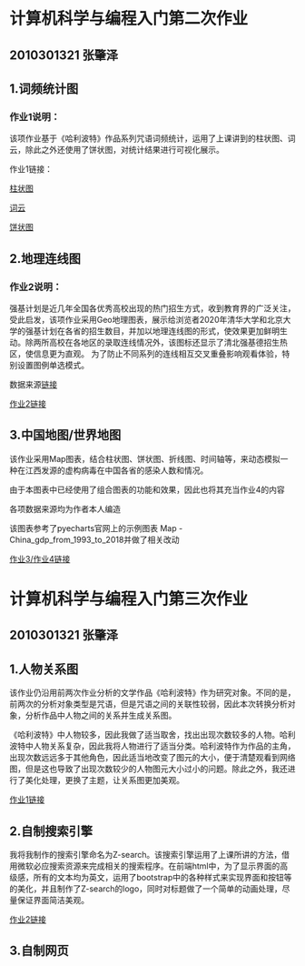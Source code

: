 # 计算机科学与编程入门第二次作业
## 2010301321 张肇泽
## 1.词频统计图
### 作业1说明：
  该项作业基于《哈利波特》作品系列咒语词频统计，运用了上课讲到的柱状图、词云，除此之外还使用了饼状图，对统计结果进行可视化展示。
  
  作业1链接：
  
[柱状图](https://zzz1031.github.io/spell_bar.html)

[词云](https://zzz1031.github.io/哈利波特-咒语词云.html)

[饼状图](https://zzz1031.github.io/spell_pie.html)

## 2.地理连线图
### 作业2说明：
  强基计划是近几年全国各优秀高校出现的热门招生方式，收到教育界的广泛关注，受此启发，该项作业采用Geo地理图表，展示给浏览者2020年清华大学和北京大学的强基计划在各省的招生数目，并加以地理连线图的形式，使效果更加鲜明生动。除两所高校在各地区的录取连线情况外，该图标还显示了清北强基德招生热区，使信息更为直观。
  为了防止不同系列的连线相互交叉重叠影响观看体验，特别设置图例单选模式。
  
  数据来源[链接](https://jiaoyu.tianqijun.com/pc/doc/42425.html)
  
  [作业2链接](https://zzz1031.github.io/THU_PKU_admission.html)

## 3.中国地图/世界地图
  该作业采用Map图表，结合柱状图、饼状图、折线图、时间轴等，来动态模拟一种在江西发源的虚构病毒在中国各省的感染人数和情况。
  
  由于本图表中已经使用了组合图表的功能和效果，因此也将其充当作业4的内容
  
  各项数据来源均为作者本人编造
  
  该图表参考了pyecharts官网上的示例图表 Map - China_gdp_from_1993_to_2018并做了相关改动
  
[作业3/作业4链接](https://zzz1031.github.io/model_virus_spread.html)

# 计算机科学与编程入门第三次作业
## 2010301321 张肇泽
## 1.人物关系图
  该作业仍沿用前两次作业分析的文学作品《哈利波特》作为研究对象。不同的是，前两次的分析对象类型是咒语，但是咒语之间的关联性较弱，因此本次转换分析对象，分析作品中人物之间的关系并生成关系图。
  
  《哈利波特》中人物较多，因此我做了适当取舍，找出出现次数较多的人物。哈利波特中人物关系复杂，因此我将人物进行了适当分类。哈利波特作为作品的主角，出现次数远远多于其他角色，因此适当地改变了图元的大小，便于清楚观看到网络图，但是这也导致了出现次数较少的人物图元大小过小的问题。除此之外，我还进行了美化处理，更换了主题，让关系图更加美观。
  
  [作业1链接](https://zzz1031.github.io/关系图-哈利波特.html)
  

## 2.自制搜索引擎
  我将我制作的搜索引擎命名为Z-search。该搜索引擎运用了上课所讲的方法，借用微软必应搜索资源来完成相关的搜索程序。在前端html中，为了显示界面的高级感，所有的文本均为英文，运用了bootstrap中的各种样式来实现界面和按钮等的美化，并且制作了Z-search的logo，同时对标题做了一个简单的动画处理，尽量保证界面简洁美观。
  
  [作业2链接](https//zzz1031.github.io/z-搜索引擎)

## 3.自制网页


